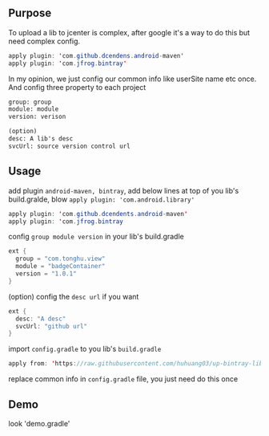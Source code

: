 ## Purpose
To upload a lib to jcenter is complex, after google it's a way to do this but need complex config.
```java
apply plugin: 'com.github.dcendens.android-maven'
apply plugin: 'com.jfrog.bintray'
```
In my opinion, we just config our common info like userSite name etc once. And config three property to each project
```html
group: group
module: module
version: verison

(option)
desc: A lib's desc
svcUrl: source version control url
```

## Usage
add plugin `android-maven, bintray`, add below lines at top of you lib's build.gralde, blow `apply plugin: 'com.android.library'`
```java
apply plugin: 'com.github.dcendents.android-maven'
apply plugin: 'com.jfrog.bintray
```

config `group module version` in your lib's build.gradle

```java
ext {
  group = "com.tonghu.view"
  module = "badgeContainer"
  version = "1.0.1"
}
```

(option) config the `desc url` if you want
```java
ext {
  desc: "A desc"
  svcUrl: "github url"
}
```

import `config.gradle` to you lib's `build.gradle`
```java
apply from: 'https://raw.githubusercontent.com/huhuang03/up-bintray-lib-config/master/config.gradle'
```

replace common info in `config.gradle` file, you just need do this once

## Demo
look 'demo.gradle'
